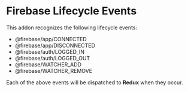 # Firebase Lifecycle Events

This addon recognizes the following lifecycle events:

- @firebase/app/CONNECTED
- @firebase/app/DISCONNECTED
- @firebase/auth/LOGGED_IN
- @firebase/auth/LOGGED_OUT
- @firebase/WATCHER_ADD
- @firebase/WATCHER_REMOVE

Each of the above events will be dispatched to **Redux** when they occur.